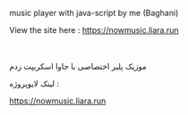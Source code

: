 music player with java-script by me (Baghani)

View the site here : https://nowmusic.liara.run

<br>
</br>
موزیک پلیر اختصاصی با جاوا اسکریپت زدم

لینک لایوپروژه : 

https://nowmusic.liara.run
